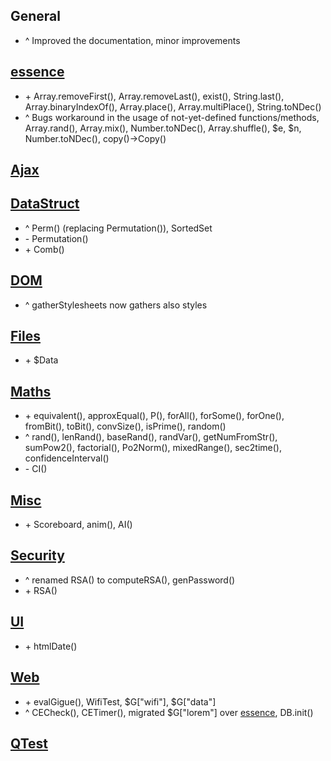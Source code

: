 ## General
+ ^ Improved the documentation, minor improvements

## [essence](essence.js)
+ \+ Array.removeFirst(), Array.removeLast(), exist(), String.last(), Array.binaryIndexOf(), Array.place(), Array.multiPlace(), String.toNDec()
+ ^ Bugs workaround in the usage of not-yet-defined functions/methods, Array.rand(), Array.mix(), Number.toNDec(), Array.shuffle(), $e, $n, Number.toNDec(), copy()->Copy()

## [Ajax](modules/Ajax.js)


## [DataStruct](modules/DataStruct.js)
+ ^ Perm() (replacing Permutation()), SortedSet
+ \- Permutation()
+ \+ Comb()

## [DOM](modules/DOM.js)
+ ^ gatherStylesheets now gathers also styles

## [Files](modules/Files.js)
+ \+ $Data

## [Maths](modules/Maths.js)
+ \+ equivalent(), approxEqual(), P(), forAll(), forSome(), forOne(), fromBit(), toBit(), convSize(), isPrime(), random()
+ ^ rand(), lenRand(), baseRand(), randVar(), getNumFromStr(), sumPow2(), factorial(), Po2Norm(), mixedRange(), sec2time(), confidenceInterval()
+ \- CI()

## [Misc](modules/Misc.js)
+ \+ Scoreboard, anim(), AI()

## [Security](modules/Security.js)
+ ^ renamed RSA() to computeRSA(), genPassword()
+ \+ RSA()

## [UI](modules/UI.js)
+ \+ htmlDate()

## [Web](modules/Web.js)
+ \+ evalGigue(), WifiTest, $G["wifi"], $G["data"]
+ ^ CECheck(), CETimer(), migrated $G["lorem"] over [essence](essence.js), DB.init()

## [QTest](modules/QTest.js)
